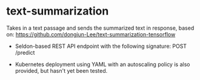# text-summarization

Takes in a text passage and sends the summarized text in response, based on:
https://github.com/dongjun-Lee/text-summarization-tensorflow

* Seldon-based REST API endpoint with the following signature: POST /predict

* Kubernetes deployment using YAML with an autoscaling policy is also provided, but hasn't yet been tested.
